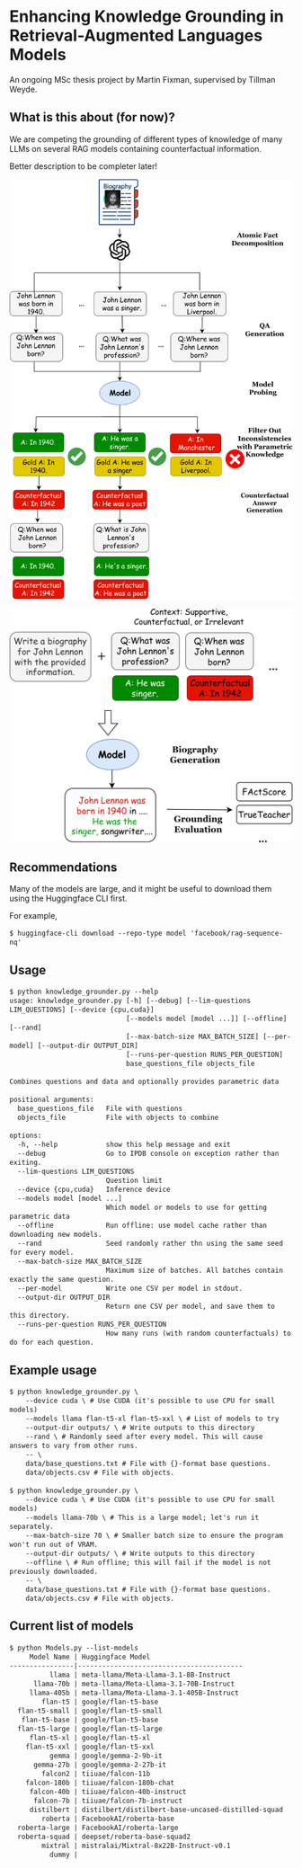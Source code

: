 # Enhancing Knowledge Grounding in Retrieval-Augmented Languages Models
An ongoing MSc thesis project by Martin Fixman, supervised by Tillman Weyde.

## What is this about (for now)?
We are competing the grounding of different types of knowledge of many LLMs on several RAG models containing counterfactual information.

Better description to be completer later!

![Data preparation pipeline](figures/Figure_1.png)

![Model evaluation](figures/Figure_2.png)

## Recommendations
Many of the models are large, and it might be useful to download them using the Huggingface CLI first.

For example,
```
$ huggingface-cli download --repo-type model 'facebook/rag-sequence-nq'
```

## Usage
```
$ python knowledge_grounder.py --help
usage: knowledge_grounder.py [-h] [--debug] [--lim-questions LIM_QUESTIONS] [--device {cpu,cuda}]
                             [--models model [model ...]] [--offline] [--rand]
                             [--max-batch-size MAX_BATCH_SIZE] [--per-model] [--output-dir OUTPUT_DIR]
                             [--runs-per-question RUNS_PER_QUESTION]
                             base_questions_file objects_file

Combines questions and data and optionally provides parametric data

positional arguments:
  base_questions_file   File with questions
  objects_file          File with objects to combine

options:
  -h, --help            show this help message and exit
  --debug               Go to IPDB console on exception rather than exiting.
  --lim-questions LIM_QUESTIONS
                        Question limit
  --device {cpu,cuda}   Inference device
  --models model [model ...]
                        Which model or models to use for getting parametric data
  --offline             Run offline: use model cache rather than downloading new models.
  --rand                Seed randomly rather thn using the same seed for every model.
  --max-batch-size MAX_BATCH_SIZE
                        Maximum size of batches. All batches contain exactly the same question.
  --per-model           Write one CSV per model in stdout.
  --output-dir OUTPUT_DIR
                        Return one CSV per model, and save them to this directory.
  --runs-per-question RUNS_PER_QUESTION
                        How many runs (with random counterfactuals) to do for each question.
```

## Example usage
```
$ python knowledge_grounder.py \
    --device cuda \ # Use CUDA (it's possible to use CPU for small models)
    --models llama flan-t5-xl flan-t5-xxl \ # List of models to try
    --output-dir outputs/ \ # Write outputs to this directory
    --rand \ # Randomly seed after every model. This will cause answers to vary from other runs.
    -- \
    data/base_questions.txt # File with {}-format base questions.
    data/objects.csv # File with objects.

$ python knowledge_grounder.py \
    --device cuda \ # Use CUDA (it's possible to use CPU for small models)
    --models llama-70b \ # This is a large model; let's run it separately.
    --max-batch-size 70 \ # Smaller batch size to ensure the program won't run out of VRAM.
    --output-dir outputs/ \ # Write outputs to this directory
    --offline \ # Run offline; this will fail if the model is not previously downloaded.
    -- \
    data/base_questions.txt # File with {}-format base questions.
    data/objects.csv # File with objects.
```

## Current list of models
```
$ python Models.py --list-models
     Model Name | Huggingface Model
----------------|-----------------------------------------
          llama | meta-llama/Meta-Llama-3.1-8B-Instruct
      llama-70b | meta-llama/Meta-Llama-3.1-70B-Instruct
     llama-405b | meta-llama/Meta-Llama-3.1-405B-Instruct
        flan-t5 | google/flan-t5-base
  flan-t5-small | google/flan-t5-small
   flan-t5-base | google/flan-t5-base
  flan-t5-large | google/flan-t5-large
     flan-t5-xl | google/flan-t5-xl
    flan-t5-xxl | google/flan-t5-xxl
          gemma | google/gemma-2-9b-it
      gemma-27b | google/gemma-2-27b-it
        falcon2 | tiiuae/falcon-11b
    falcon-180b | tiiuae/falcon-180b-chat
     falcon-40b | tiiuae/falcon-40b-instruct
      falcon-7b | tiiuae/falcon-7b-instruct
     distilbert | distilbert/distilbert-base-uncased-distilled-squad
        roberta | FacebookAI/roberta-base
  roberta-large | FacebookAI/roberta-large
  roberta-squad | deepset/roberta-base-squad2
        mixtral | mistralai/Mixtral-8x22B-Instruct-v0.1
          dummy |
```
